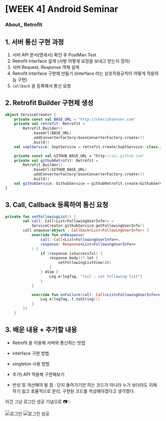 # [WEEK 4] Android Seminar
### About_ Retrofit

## 1. 서버 통신 구현 과정 
1. 서버 API 문서(명세서) 확인 후 PostMan Test
2. Retrofit Interface 설계 (서벙 어떻게 요청을 보내고 받는지 정의)
3. 서버 Request, Response 객체 설계
4. Retrofit Interface 구현체 만들기 (interface 라는 상호작용규칙이 어떻게 작용하늕 구현)
5. `callback` 을 등록해서 통신 요청


## 2. Retrofit Builder 구현체 생성
```kotlin
object ServiceCreator {
    private const val BASE_URL = "http://cherishserver.com"
    private val retrofit: Retrofit =
        Retrofit.Builder()
            .baseUrl(BASE_URL)
            .addConverterFactory(GsonConverterFactory.create())
            .build()
    val soptService: SoptService = retrofit.create(SoptService::class.java)

    private const val GITHUB_BASE_URL = "http://api.github.com"
    private val githubRetrofit: Retrofit =
        Retrofit.Builder()
            .baseUrl(GITHUB_BASE_URL)
            .addConverterFactory(GsonConverterFactory.create())
            .build()
    val githubService: GithubService = githubRetrofit.create(GithubService::class.java)
}
```


## 3. Call, Callback 등록하여 통신 요청
```kotlin
private fun setFollowingList() {
        val call: Call<List<FollowingUserInfo>> =
            ServiceCreator.githubService.getFollowingUserInfo()
        call.enqueue(object : Callback<List<FollowingUserInfo>> {
            override fun onResponse(
                call: Call<List<FollowingUserInfo>>,
                response: Response<List<FollowingUserInfo>>
            ) {
                if (response.isSuccessful) {
                    response.body()?.let {
                        setFollowingListView(it)
                    }
                } else {
                    Log.e(logTag, "fail - set following list")
                }
            }

            override fun onFailure(call: Call<List<FollowingUserInfo>>, t: Throwable) {
                Log.e(logTag, t.toString())
            }
        })
    }
```

## 3. 배운 내용 + 추가할 내용
* Retrofit 을 이용해 서버와 통신하는 방법
* interface 구현 방법
* singleton 사용 방법

* 추가) API 적용해 구현해보기

* 반성 및 개선해야 될 점 : 단지 돌아가기만 하는 코드가 아니라 누가 보더라도 이해하기 쉽고 효율적으로 분리, 구현된 코드를 작성해야겠다고 생각했다. 

이건 그냥 로그인 성공 기념으로 📷✨

![로그인](https://user-images.githubusercontent.com/72553506/121655656-bc40a800-cad9-11eb-9ed0-51a0332fd9e5.png)
![로그인 성공](https://user-images.githubusercontent.com/72553506/121655763-d11d3b80-cad9-11eb-8ba5-aec5d78b16dd.png)
